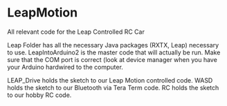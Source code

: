 # LeapMotion
All relevant code for the Leap Controlled RC Car

Leap Folder has all the necessary Java packages (RXTX, Leap) necessary to use. LeapIntoArduino2 is the master code that will actually be run. Make sure that the COM port is correct (look at device manager when you have your Arduino hardwired to the computer.

LEAP_Drive holds the sketch to our Leap Motion controlled code.
WASD holds the sketch to our Bluetooth via Tera Term code.
RC holds the sketch to our hobby RC code.
